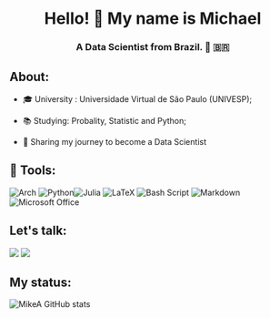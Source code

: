 <h1 align="center"> Hello! 👋 My name is Michael </h1>

<h3 align="center"> A Data Scientist from Brazil. 🎲 🇧🇷 </h3>

<h2> About: </h2>

- 🎓 University : Universidade Virtual de São Paulo (UNIVESP);

- 📚 Studying: Probality, Statistic and Python; 

- 🥾 Sharing my journey to become a Data Scientist 





<h2> 🔬 Tools:</h2> 

![Arch](https://img.shields.io/badge/Arch%20Linux-1793D1?logo=arch-linux&logoColor=fff&style=for-the-badge) ![Python](https://img.shields.io/badge/python-3670A0?style=for-the-badge&logo=python&logoColor=ffdd54)![Julia](https://img.shields.io/badge/-Julia-9558B2?style=for-the-badge&logo=julia&logoColor=white) ![LaTeX](https://img.shields.io/badge/latex-%23008080.svg?style=for-the-badge&logo=latex&logoColor=white) ![Bash Script](https://img.shields.io/badge/bash_script-%23121011.svg?style=for-the-badge&logo=gnu-bash&logoColor=white)  ![Markdown](https://img.shields.io/badge/markdown-%23000000.svg?style=for-the-badge&logo=markdown&logoColor=white) ![Microsoft Office](https://img.shields.io/badge/Microsoft_Office-D83B01?style=for-the-badge&logo=microsoft-office&logoColor=white)


<h2> Let's talk: </h2>
<div> 
</a> 
  <a href = "mikedouglasal94@gmail.com"><img src="https://img.shields.io/badge/-Gmail-%23333?style=for-the-badge&logo=gmail&logoColor=white" target="_blank"></a>
  <a href="https://www.linkedin.com/in/michael-douglas94/" target="https://www.linkedin.com/in/michael-douglas94/"><img src="https://img.shields.io/badge/-LinkedIn-%230077B5?style=for-the-badge&logo=linkedin&logoColor=white" target="https://www.linkedin.com/in/michael-douglas94/"></a> 
  
</div>


<h2> My status: </h2>

![MikeA GitHub stats](https://github-readme-stats.vercel.app/api?username=MikedougAL94&theme=dark&show_icons=true) 

